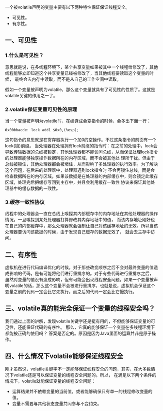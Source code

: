 一个被volatile声明的变量主要有以下两种特性保证保证线程安全。
+ 可见性。
+ 有序性。
## 一、可见性
### 1.什么是可见性？
意思就是说，在多线程环境下，某个共享变量如果被其中一个线程给修改了，其他线程能够立即知道这个共享变量已经被修改了，当其他线程要读取这个变量的时候，
最终会去内存中读取，而不是从自己的工作空间中读取。

假如一个变量被声明为volatile，那么这个变量就具有了可见性的性质了。这就是volatile关键的作用之一了。
### 2.volatile保证变量可见性的原理
当一个变量被声明为volatile时，在编译成会变指令的时候，会多出下面一行：
```
0x00bbacde: lock add1 $0x0,(%esp);
```
这句指令的意思就是在寄存器执行一个加0的空操作。不过这条指令的前面有一个lock(锁)前缀。
当处理器在处理拥有lock前缀的指令时：在之前的处理中，lock会导致传输数据的总线被锁定，其他处理器都不能访问总线，从而保证处理lock指令的处理器能够独享操作数据所在的内存区域，而不会被其他处
理所干扰。但由于总线被锁住，其他处理器都会被堵住，从而影响了多处理器的执行效率。为了解决这个问题，在后来的处理器中，处理器遇到lock指令时
不会再锁住总线，而是会检查数据所在的内存区域，如果该数据是在处理器的内部缓存中，则会锁定此缓存区域，处理完后把缓存写回到主存中，并且会利用缓存一致性
协议来保证其他处理器中的缓存数据的一致性。
### 3.缓存一致性协议
线程中的处理器会一直在总线上嗅探其内部缓存中的内存地址在其他处理器的操作情况，一旦嗅探到某处处理器打算修改其内存地址中的值，
而该内存地址刚好也在自己的内部缓存中，那么处理器就会强制让自己对该缓存地址的无效。所以当该处理器要访问该数据的时候，由于发现自己缓存的数据无效了，
就会去主存中访问。
## 二、有序性
虚拟机在进行代码编译优化的时候，对于那些改变顺序之后不会对最终变量的值造成影响的代码，是有可能将他们进行重排序的。对于有些代码进行重排序之后，
虽然对变量的值没有造成影响，但有可能会出现线程安全问题，如果一个变量被声明volatile的话，那么这个变量不会被进行重排序，也就是说，虚拟机会保证这个
变量之前的代码一定会比它先执行，而之后的代码一定会比它慢执行。
## 三、volatile真的能完全保证一个变量的线程安全吗？
我们通过上面的讲解，发现volatile关键字还是挺有用的，不但能够保证变量的可见性，还能保证代码的有序性。
那么，它真的能够保证一个变量在多线程环境下都能被正确的使用吗？
答案是否定的。原因是因为Java里面的运算并非是原子操作。
## 四、什么情况下volatile能够保证线程安全
刚才虽然说，volatile关键字不一定能够保证线程安全的问题，其实，在大多数情况下volatile还是可以保证变量的线程安全问题的。所以，
在满足以下两个条件的情况下，volatile就能保证变量的线程安全问题：
+ 运算结果并不依赖变量的当前值，或者能够确保只有单一的线程修改变量的值。
+ 变量不需要与其他状态变量共同参与不变约束。
